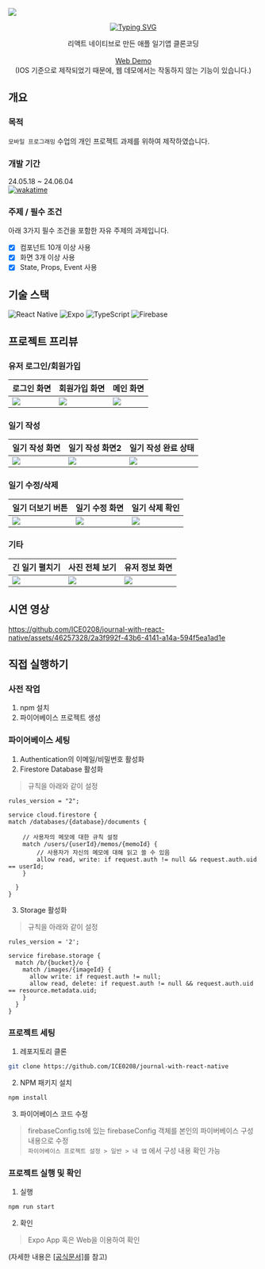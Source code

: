 ![](https://capsule-render.vercel.app/api?type=waving&height=300&color=gradient&text=Journal%20with%20React%20Native&fontAlign=50&fontSize=60&animation=twinkling)

<div align="center">

<p align="center">
<a href="https://git.io/typing-svg"><img src="https://readme-typing-svg.demolab.com?font=Fira+Code&pause=1000&center=true&vCenter=true&random=false&width=435&lines=Journal+with+React+Native" alt="Typing SVG" /></a>
  <p align="center">
    리액트 네이티브로 만든 애플 일기앱 클론코딩
    <br />
    <br />
    <a href="https://ice-journal-rn-app.netlify.app/">Web Demo</a>
    <br />
    <span>(IOS 기준으로 제작되었기 때문에, 웹 데모에서는 작동하지 않는 기능이 있습니다.)</span>
  </p>
</div>

## 개요

### 목적

`모바일 프로그래밍` 수업의 개인 프로젝트 과제를 위하여 제작하였습니다.

### 개발 기간

24.05.18 ~ 24.06.04  
[![wakatime](https://wakatime.com/badge/user/2c47d583-cacf-4ded-9209-07a4aff5bac1/project/9669011d-343b-4da4-90d3-033966c44d7a.svg)](https://wakatime.com/badge/user/2c47d583-cacf-4ded-9209-07a4aff5bac1/project/9669011d-343b-4da4-90d3-033966c44d7a)

### 주제 / 필수 조건

아래 3가지 필수 조건을 포함한 자유 주제의 과제입니다.

- [x] 컴포넌트 10개 이상 사용
- [x] 화면 3개 이상 사용
- [x] State, Props, Event 사용

## 기술 스택

![React Native](https://img.shields.io/badge/react_native-%2320232a.svg?style=for-the-badge&logo=react&logoColor=%2361DAFB)
![Expo](https://img.shields.io/badge/expo-1C1E24?style=for-the-badge&logo=expo&logoColor=#D04A37)
![TypeScript](https://img.shields.io/badge/typescript-%23007ACC.svg?style=for-the-badge&logo=typescript&logoColor=white)
![Firebase](https://img.shields.io/badge/firebase-a08021?style=for-the-badge&logo=firebase&logoColor=ffcd34)

## 프로젝트 프리뷰

### 유저 로그인/회원가입

| <center>로그인 화면</center>                                                                                                | <center>회원가입 화면</center>                                                                                              | <center>메인 화면</center>                                                                                                  |
| --------------------------------------------------------------------------------------------------------------------------- | --------------------------------------------------------------------------------------------------------------------------- | --------------------------------------------------------------------------------------------------------------------------- |
| <img src="https://github.com/ICE0208/journal-with-react-native/assets/46257328/5d50a3d3-c6a9-4329-9f38-682814a76566"></img> | <img src="https://github.com/ICE0208/journal-with-react-native/assets/46257328/a93bfa82-bdf8-44fe-9768-aa225f049c8d"></img> | <img src="https://github.com/ICE0208/journal-with-react-native/assets/46257328/5b7d4011-6c96-45e0-8402-98da83853427"></img> |

### 일기 작성

| <center>일기 작성 화면</center>                                                                                             | <center>일기 작성 화면2</center>                                                                                            | <center>일기 작성 완료 상태</center>                                                                                        |
| --------------------------------------------------------------------------------------------------------------------------- | --------------------------------------------------------------------------------------------------------------------------- | --------------------------------------------------------------------------------------------------------------------------- |
| <img src="https://github.com/ICE0208/journal-with-react-native/assets/46257328/49b3390d-1abb-4c09-a29c-ae1c40313b76"></img> | <img src="https://github.com/ICE0208/journal-with-react-native/assets/46257328/853087cb-b2f4-4077-928d-65a18428dc72"></img> | <img src="https://github.com/ICE0208/journal-with-react-native/assets/46257328/937d4b79-8334-48bf-acbc-052c17e00118"></img> |

### 일기 수정/삭제

| <center>일기 더보기 버튼</center>                                                                                           | <center>일기 수정 화면</center>                                                                                             | <center>일기 삭제 확인</center>                                                                                             |
| --------------------------------------------------------------------------------------------------------------------------- | --------------------------------------------------------------------------------------------------------------------------- | --------------------------------------------------------------------------------------------------------------------------- |
| <img src="https://github.com/ICE0208/journal-with-react-native/assets/46257328/b9b84ee5-3192-4390-9395-e511460ebf08"></img> | <img src="https://github.com/ICE0208/journal-with-react-native/assets/46257328/4e9f37a0-f42b-430b-b0e7-751571cc2c18"></img> | <img src="https://github.com/ICE0208/journal-with-react-native/assets/46257328/db78a56b-73be-4695-80d4-88f2d80b81c6"></img> |

### 기타

| <center>긴 일기 펼치기</center>                                                                                             | <center>사진 전체 보기</center>                                                                                             | <center>유저 정보 화면</center>                                                                                             |
| --------------------------------------------------------------------------------------------------------------------------- | --------------------------------------------------------------------------------------------------------------------------- | --------------------------------------------------------------------------------------------------------------------------- |
| <img src="https://github.com/ICE0208/journal-with-react-native/assets/46257328/c7732b9f-e5b3-44d1-a1d6-231c19328ea2"></img> | <img src="https://github.com/ICE0208/journal-with-react-native/assets/46257328/4d2723bc-95d7-4cdd-b4d9-a9ccdef92e3a"></img> | <img src="https://github.com/ICE0208/journal-with-react-native/assets/46257328/4d248343-796b-4f28-90ee-5170dec08d41"></img> |

## 시연 영상

https://github.com/ICE0208/journal-with-react-native/assets/46257328/2a3f992f-43b6-4141-a14a-594f5ea1ad1e

## 직접 실행하기

### 사전 작업

1. npm 설치
2. 파이어베이스 프로젝트 생성

### 파이어베이스 세팅

1. Authentication의 이메일/비밀번호 활성화
2. Firestore Database 활성화

> 규칙을 아래와 같이 설정

```rules
rules_version = "2";

service cloud.firestore {
match /databases/{database}/documents {

    // 사용자의 메모에 대한 규칙 설정
    match /users/{userId}/memos/{memoId} {
        // 사용자가 자신의 메모에 대해 읽고 쓸 수 있음
        allow read, write: if request.auth != null && request.auth.uid == userId;
    }

  }
}
```

3. Storage 활성화

> 규칙을 아래와 같이 설정

```rules
rules_version = '2';

service firebase.storage {
  match /b/{bucket}/o {
    match /images/{imageId} {
      allow write: if request.auth != null;
      allow read, delete: if request.auth != null && request.auth.uid == resource.metadata.uid;
    }
  }
}
```

### 프로젝트 세팅

1. 레포지토리 클론

```bash
git clone https://github.com/ICE0208/journal-with-react-native
```

2. NPM 패키지 설치

```bash
npm install
```

3. 파이어베이스 코드 수정

> firebaseConfig.ts에 있는 firebaseConfig 객체를 본인의 파이버베이스 구성 내용으로 수정  
> `파이어베이스 프로젝트 설정 > 일반 > 내 앱` 에서 구성 내용 확인 가능

### 프로젝트 실행 및 확인

1. 실행

```bash
npm run start
```

2. 확인

> Expo App 혹은 Web을 이용하여 확인

(자세한 내용은 [[공식문서]](https://docs.expo.dev/more/expo-cli/)를 참고)
